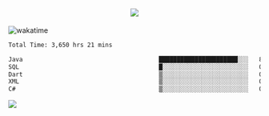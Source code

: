 <h1 align="center">
  <img src="https://readme-typing-svg.herokuapp.com/?font=Righteous&size=35&center=true&vCenter=true&width=500&height=70&duration=4000&lines=Hi!+%F0%9F%91%8B+I%27m+Ali%20Osman!;" />
</h1>


![wakatime](https://wakatime.com/share/@aliosmanoktar/3a8ffe71-6da4-4964-913b-2f09afbe53bf.svg?cache=none)
<!--START_SECTION:waka-->

```txt
Total Time: 3,650 hrs 21 mins

Java                                      ██████████████████████░░░   88.55 %
SQL                                       █░░░░░░░░░░░░░░░░░░░░░░░░   04.23 %
Dart                                      ▒░░░░░░░░░░░░░░░░░░░░░░░░   01.90 %
XML                                       ▒░░░░░░░░░░░░░░░░░░░░░░░░   01.19 %
C#                                        ▒░░░░░░░░░░░░░░░░░░░░░░░░   00.76 %
```

<!--END_SECTION:waka-->

<img src="https://profile-counter.glitch.me/aliosmanoktar/count.svg" />

